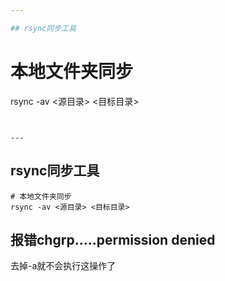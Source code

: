 ```yaml
---

## rsync同步工具

```
# 本地文件夹同步
rsync -av <源目录> <目标目录>
```


---
```


## rsync同步工具

```
# 本地文件夹同步
rsync -av <源目录> <目标目录>
```



## 报错chgrp.....permission denied

去掉-a就不会执行这操作了



